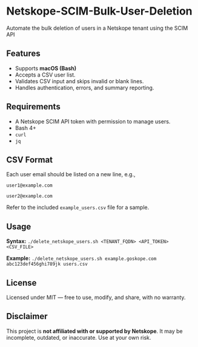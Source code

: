 # Netskope-SCIM-Bulk-User-Deletion
Automate the bulk deletion of users in a Netskope tenant using the SCIM API

## Features
- Supports **macOS (Bash)**
- Accepts a CSV user list.
- Validates CSV input and skips invalid or blank lines.
- Handles authentication, errors, and summary reporting.

## Requirements
- A Netskope SCIM API token with permission to manage users.
- Bash 4+
- `curl`
- `jq`

## CSV Format
Each user email should be listed on a new line, e.g.,

`user1@example.com`

`user2@example.com`

Refer to the included `example_users.csv` file for a sample.

## Usage
**Syntax:** `./delete_netskope_users.sh <TENANT_FQDN> <API_TOKEN> <CSV_FILE>`

**Example:** `./delete_netskope_users.sh example.goskope.com abc123def456ghi789jk users.csv`


## License
Licensed under MIT — free to use, modify, and share, with no warranty.

## Disclaimer
This project is **not affiliated with or supported by Netskope**. It may be incomplete, outdated, or inaccurate. Use at your own risk.
